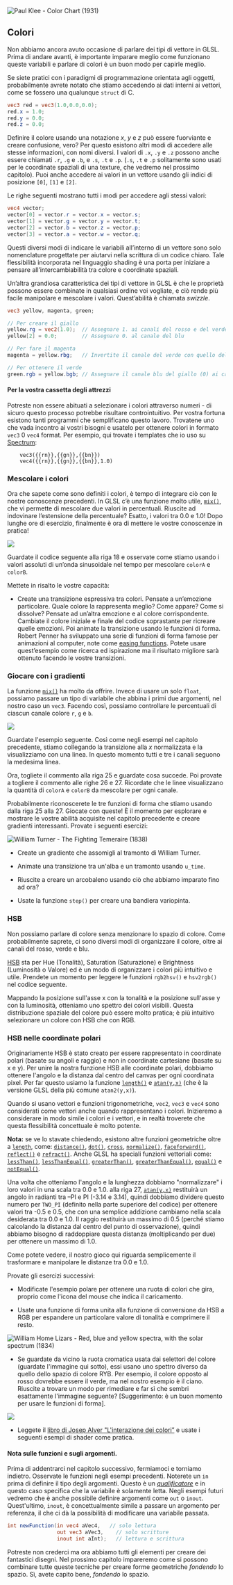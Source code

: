![Paul Klee - Color Chart (1931)](klee.jpg)

## Colori

Non abbiamo ancora avuto occasione di parlare dei tipi di vettore in GLSL. Prima di andare avanti, è importante imparare meglio come funzionano queste variabili e parlare di colori è un buon modo per capirle meglio.

Se siete pratici con i paradigmi di programmazione orientata agli oggetti, probabilmente avrete notato che stiamo accedendo ai dati interni ai vettori, come se fossero una qualunque ```struct``` di C.

```glsl
vec3 red = vec3(1.0,0.0,0.0);
red.x = 1.0;
red.y = 0.0;
red.z = 0.0;
```

Definire il colore usando una notazione *x*, *y* e *z* può essere fuorviante e creare confusione, vero? Per questo esistono altri modi  di accedere alle stesse informazioni, con nomi diversi. I valori di ```.x```, ```.y``` e ```.z``` possono anche essere chiamati ```.r```, ```.g``` e ```.b```, e ```.s```, ```.t``` e ```.p```.  (```.s```, ```.t``` e ```.p``` solitamente sono usati per  le coordinate spaziali di una texture, che vedremo nel prossimo capitolo). Puoi anche accedere ai valori in un vettore usando gli indici di posizione ```[0]```, ```[1]``` e ```[2]```.

Le righe seguenti mostrano tutti i modi per accedere agli stessi valori:

```glsl
vec4 vector;
vector[0] = vector.r = vector.x = vector.s;
vector[1] = vector.g = vector.y = vector.t;
vector[2] = vector.b = vector.z = vector.p;
vector[3] = vector.a = vector.w = vector.q;
```

Questi diversi modi di indicare le variabili all’interno di un vettore sono solo nomenclature progettate per aiutarvi nella scrittura di un codice chiaro. Tale flessibilità incorporata nel linguaggio shading è una porta per iniziare a pensare all’intercambiabilità tra colore e coordinate spaziali.

Un’altra grandiosa caratteristica dei tipi di vettore in GLSL è che le proprietà possono essere combinate in qualsiasi ordine voi vogliate, e ciò rende più facile manipolare e mescolare i valori. Quest’abilità è chiamata *swizzle*.


```glsl
vec3 yellow, magenta, green;

// Per creare il giallo
yellow.rg = vec2(1.0);  // Assegnare 1. ai canali del rosso e del verde
yellow[2] = 0.0;        // Assegnare 0. al canale del blu

// Per fare il magenta
magenta = yellow.rbg;   // Invertite il canale del verde con quello del blu

// Per ottenere il verde
green.rgb = yellow.bgb; // Assegnare il canale blu del giallo (0) ai canali rosso e blu
```

#### Per la vostra cassetta degli attrezzi

Potreste non essere abituati a selezionare i colori attraverso numeri - di sicuro questo processo potrebbe risultare controintuitivo. Per vostra fortuna esistono tanti programmi che semplificano questo lavoro. Trovatene uno che vada incontro ai vostri bisogni e usatelo per ottenere colori in formato ```vec3``` 0 ```vec4``` format. Per esempio, qui trovate i templates che io uso su [Spectrum](http://www.eigenlogik.com/spectrum/mac):

```
	vec3({{rn}},{{gn}},{{bn}})
	vec4({{rn}},{{gn}},{{bn}},1.0)
```

### Mescolare i colori

Ora che sapete come sono definiti i colori, è tempo di integrare ciò con le nostre conoscenze precedenti. In GLSL c’è una funzione molto utile, [```mix()```](../glossary/?search=mix),  che vi permette di mescolare due valori in percentuali. Riuscite ad indovinare l’estensione della percentuale? Esatto, i valori tra 0.0 e 1.0! Dopo lunghe ore di esercizio, finalmente è ora di mettere le vostre conoscenze in pratica!

![](mix-f.jpg)

Guardate il codice seguente alla riga 18 e osservate come stiamo usando i valori assoluti di un’onda sinusoidale nel tempo per mescolare ```colorA``` e ```colorB```.

<div class="codeAndCanvas" data="mix.frag"></div>

Mettete in risalto le vostre capacità:

* Create una transizione espressiva tra colori. Pensate a un’emozione particolare. Quale colore la rappresenta meglio? Come appare? Come si dissolve? Pensate ad un’altra emozione e al colore corrispondente. Cambiate il colore iniziale e finale del codice soprastante per ricreare quelle emozioni. Poi animate la transizione usando le funzioni di forma. Robert Penner ha sviluppato una serie di funzioni di forma famose per animazioni al computer, note come [easing functions](http://easings.net/). Potete usare quest’esempio come ricerca ed ispirazione ma il risultato migliore sarà ottenuto facendo le vostre transizioni.

### Giocare con i gradienti

La funzione [```mix()```](../glossary/?search=mix) ha molto da offrire. Invece di usare un solo ```float```, possiamo passare un tipo di variabile che abbina i primi due argomenti, nel nostro caso un ```vec3```. Facendo così, possiamo controllare le percentuali di ciascun canale colore ```r```, ```g``` e ```b```.

![](mix-vec.jpg)

Guardate l'esempio seguente. Così come negli esempi nel capitolo precedente, stiamo collegando la transizione alla *x* normalizzata e la visualizziamo con una linea. In questo momento tutti e tre i canali seguono la medesima linea.

Ora, togliete il commento alla riga 25 e guardate cosa succede. Poi provate a togliere il commento alle righe 26 e 27. Ricordate che le linee visualizzano la quantità di ```colorA``` e ```colorB``` da mescolare per ogni canale.

<div class="codeAndCanvas" data="gradient.frag"></div>

Probabilmente riconoscerete le tre funzioni di forma che stiamo usando dalla riga 25 alla 27. Giocate con queste! È il momento per esplorare e mostrare le vostre abilità acquisite nel capitolo precedente e creare gradienti interessanti. Provate i seguenti esercizi:

![William Turner - The Fighting Temeraire (1838)](turner.jpg)

* Create un gradiente che assomigli al tramonto di William Turner.

* Animate una transizione tra un'alba e un tramonto usando ```u_time```.

* Riuscite a creare un arcobaleno usando ciò che abbiamo imparato fino ad ora?

* Usate la funzione ```step()``` per creare una bandiera variopinta.

### HSB

Non possiamo parlare di colore senza menzionare lo spazio di colore. Come probabilmente saprete, ci sono diversi modi di organizzare il colore, oltre ai canali del rosso, verde e blu.

[HSB](https://it.wikipedia.org/wiki/Hue_Saturation_Brightness) sta per Hue (Tonalità), Saturation (Saturazione) e Brightness (Luminosità o Valore) ed è un modo di organizzare i colori più intuitivo e utile. Prendete un momento per leggere le funzioni ```rgb2hsv()``` e ```hsv2rgb()``` nel codice seguente.

Mappando la posizione sull'asse x con la tonalità e la posizione sull'asse y con la luminosità, otteniamo uno spettro dei colori visibili. Questa distribuzione spaziale del colore può essere molto pratica; è più intuitivo selezionare un colore con HSB che con RGB.

<div class="codeAndCanvas" data="hsb.frag"></div>

### HSB nelle coordinate polari

Originariamente HSB è stato creato per essere rappresentato in coordinate polari (basate su angoli e raggio) e non in coordinate cartesiane (basate su x e y). Per unire la nostra funzione HSB alle coordinate polari, dobbiamo ottenere l'angolo e la distanza dal centro del canvas per ogni coordinata pixel. Per far questo usiamo la funzione [```length()```](../glossary/?search=length) e [```atan(y,x)```](../glossary/?search=atan) (che è la versione GLSL della più comune ```atan2(y,x)```).

Quando si usano vettori e funzioni trigonometriche, ```vec2```, ```vec3``` e ```vec4``` sono considerati come vettori anche quando rappresentano i colori. Inizieremo a considerare in modo simile i colori e i vettori, e in realtà troverete che questa flessibilità concettuale è molto potente.

**Nota:** se ve lo stavate chiedendo, esistono altre funzioni geometriche oltre a [```length```](../glossary/?search=length), come: [```distance()```](../glossary/?search=distance), [```dot()```](../glossary/?search=dot), [```cross```](../glossary/?search=cross), [```normalize()```](../glossary/?search=normalize), [```faceforward()```](../glossary/?search=faceforward), [```reflect()```](../glossary/?search=reflect) e [```refract()```](../glossary/?search=refract). Anche GLSL ha speciali funzioni vettoriali come: [```lessThan()```](../glossary/?search=lessThan), [```lessThanEqual()```](../glossary/?search=lessThanEqual), [```greaterThan()```](../glossary/?search=greaterThan), [```greaterThanEqual()```](../glossary/?search=greaterThanEqual), [```equal()```](../glossary/?search=equal) e [```notEqual()```](../glossary/?search=notEqual).

Una volta che otteniamo l'angolo e la lunghezza dobbiamo "normalizzare" i loro valori in una scala tra 0.0 e 1.0. alla riga 27, [```atan(y,x)```](../glossary/?search=atan) restituirà un angolo in radianti tra –PI e PI (-3.14 e 3.14), quindi dobbiamo dividere questo numero per ```TWO_PI``` (definito nella parte superiore del codice) per ottenere valori tra -0.5 e 0.5, che con una semplice addizione cambiamo nella scala desiderata tra 0.0 e 1.0. Il raggio restituirà un massimo di 0.5 (perché stiamo calcolando la distanza dal centro del punto di osservazione), quindi abbiamo bisogno di raddoppiare questa distanza (moltiplicando per due) per ottenere un massimo di 1.0.

Come potete vedere, il nostro gioco qui riguarda semplicemente il trasformare e manipolare le distanze tra 0.0 e 1.0.

<div class="codeAndCanvas" data="hsb-colorwheel.frag"></div>

Provate gli esercizi successivi:

* Modificate l'esempio polare per ottenere una ruota di colori che gira, proprio come l'icona del mouse che indica il caricamento.

* Usate una funzione di forma unita alla funzione di conversione da HSB a RGB per espandere un particolare valore di tonalità e comprimere il resto.

![William Home Lizars - Red, blue and yellow spectra, with the solar spectrum (1834)](spectrums.jpg)

* Se guardate da vicino la ruota cromatica usata dai selettori del colore (guardate l'immagine qui sotto), essi usano uno spettro diverso da quello dello spazio di colore RYB. Per esempio, il colore opposto al rosso dovrebbe essere il verde, ma nel nostro esempio è il ciano. Riuscite a trovare un modo per rimediare e far sì che sembri esattamente l'immagine seguente? [Suggerimento: è un buon momento per usare le funzioni di forma].

![](colorwheel.png)

* Leggete il [libro di Josep Alver "L'interazione dei colori”](http://www.goodreads.com/book/show/111113.Interaction_of_Color) e usate i seguenti esempi di shader come pratica.

<div class="glslGallery" data="160505191155,160505193939,160505200330,160509131554,160509131509,160509131420,160509131240" data-properties="clickRun:editor,openFrameIcon:false,showAuthor:false"></div>

#### Nota sulle funzioni e sugli argomenti.

Prima di addentrarci nel capitolo successivo, fermiamoci e torniamo indietro. Osservate le funzioni negli esempi precedenti. Noterete un ```in``` prima di definire il tipo degli argomenti. Questo è un [*qualificatore*](http://www.shaderific.com/glsl-qualifiers/#inputqualifier) e in questo caso specifica che la variabile è solamente letta. Negli esempi futuri vedremo che è anche possibile definire argomenti come ```out``` o ```inout```. Quest'ultimo, ```inout```, è concettualmente simile a passare un argomento per referenza, il che ci dà la possibilità di modificare una variabile passata.

```glsl
int newFunction(in vec4 aVec4,   // solo lettura
                out vec3 aVec3,    // solo scritture
                inout int aInt);   // lettura e scrittura
```

Potreste non crederci ma ora abbiamo tutti gli elementi per creare dei fantastici disegni. Nel prossimo capitolo impareremo come si possono combinare tutte queste tecniche per creare forme geometriche *fondendo* lo spazio. Sì, avete capito bene, *fondendo* lo spazio.
